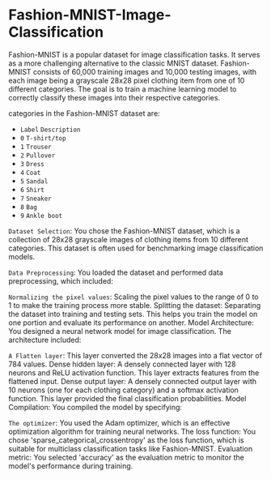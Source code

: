 # Fashion-MNIST-Image-Classification

Fashion-MNIST is a popular dataset for image classification tasks. It serves as a more challenging alternative to the classic MNIST dataset. Fashion-MNIST consists of 60,000 training images and 10,000 testing images, with each image being a grayscale 28x28 pixel clothing item from one of 10 different categories. The goal is to train a machine learning model to correctly classify these images into their respective categories.

categories in the Fashion-MNIST dataset are:

* `Label`	`Description`
* `0`  `T-shirt/top`
* `1`  `Trouser`
* `2`	 `Pullover`
* `3`	 `Dress`
* `4`	 `Coat`
* `5`	 `Sandal`
* `6`	 `Shirt`
* `7`	 `Sneaker`
* `8`	 `Bag`
* `9`	 `Ankle boot`



`Dataset Selection`: You chose the Fashion-MNIST dataset, which is a collection of 28x28 grayscale images of clothing items from 10 different categories. This dataset is often used for benchmarking image classification models.


`Data Preprocessing`: You loaded the dataset and performed data preprocessing, which included:


`Normalizing the pixel values`: Scaling the pixel values to the range of 0 to 1 to make the training process more stable.
Splitting the dataset: Separating the dataset into training and testing sets. This helps you train the model on one portion and evaluate its performance on another.
Model Architecture: You designed a neural network model for image classification. The architecture included:


`A Flatten layer`: This layer converted the 28x28 images into a flat vector of 784 values.
Dense hidden layer: A densely connected layer with 128 neurons and ReLU activation function. This layer extracts features from the flattened input.
Dense output layer: A densely connected output layer with 10 neurons (one for each clothing category) and a softmax activation function. This layer provided the final classification probabilities.
Model Compilation: You compiled the model by specifying:


`The optimizer`: You used the Adam optimizer, which is an effective optimization algorithm for training neural networks.
The loss function: You chose 'sparse_categorical_crossentropy' as the loss function, which is suitable for multiclass classification tasks like Fashion-MNIST.
Evaluation metric: You selected 'accuracy' as the evaluation metric to monitor the model's performance during training.
